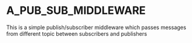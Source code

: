 # A_PUB_SUB_MIDDLEWARE
This is a simple publish/subscriber middleware which passes messages from different topic between subscribers and publishers

